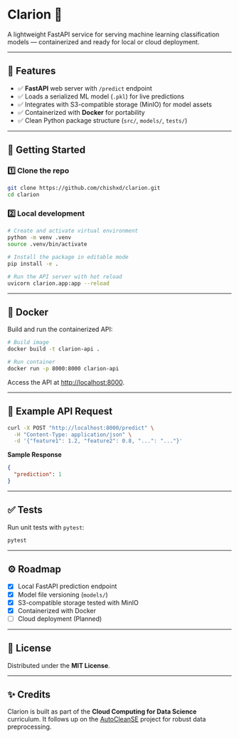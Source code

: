 # Clarion 🚀

A lightweight FastAPI service for serving machine learning classification models — containerized and ready for local or cloud deployment.

---

## 📌 Features

- ✅ **FastAPI** web server with `/predict` endpoint
- ✅ Loads a serialized ML model (`.pkl`) for live predictions
- ✅ Integrates with S3-compatible storage (MinIO) for model assets
- ✅ Containerized with **Docker** for portability
- ✅ Clean Python package structure (`src/`, `models/`, `tests/`)

---

## 🚀 Getting Started

### 1️⃣ Clone the repo

```bash
git clone https://github.com/chishxd/clarion.git
cd clarion
````

### 2️⃣ Local development

```bash
# Create and activate virtual environment
python -m venv .venv
source .venv/bin/activate

# Install the package in editable mode
pip install -e .

# Run the API server with hot reload
uvicorn clarion.app:app --reload
```

---

## 🐳 Docker

Build and run the containerized API:

```bash
# Build image
docker build -t clarion-api .

# Run container
docker run -p 8000:8000 clarion-api
```

Access the API at [http://localhost:8000](http://localhost:8000).

---

## 🔬 Example API Request

```bash
curl -X POST "http://localhost:8000/predict" \
  -H "Content-Type: application/json" \
  -d '{"feature1": 1.2, "feature2": 0.8, "...": "..."}'
```

**Sample Response**

```json
{
  "prediction": 1
}
```

---

## ✅ Tests

Run unit tests with `pytest`:

```bash
pytest
```

---

## ⚙️ Roadmap

* [x] Local FastAPI prediction endpoint
* [x] Model file versioning (`models/`)
* [x] S3-compatible storage tested with MinIO
* [x] Containerized with Docker
* [ ] Cloud deployment (Planned)

---

## 📜 License

Distributed under the **MIT License**.

---

## ✨ Credits

Clarion is built as part of the **Cloud Computing for Data Science** curriculum.
It follows up on the [AutoCleanSE](https://github.com/chishxd/autocleanse) project for robust data preprocessing.
